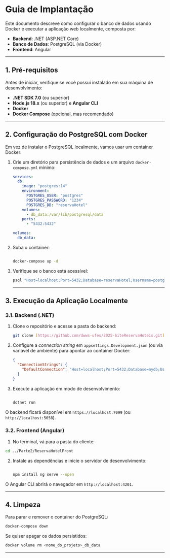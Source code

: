 # Guia de Implantação

Este documento descreve como configurar o banco de dados usando Docker e executar a aplicação web localmente, composta por:

- **Backend**: .NET (ASP.NET Core)
- **Banco de Dados**: PostgreSQL (via Docker)
- **Frontend**: Angular

---

## 1. Pré-requisitos

Antes de iniciar, verifique se você possui instalado em sua máquina de desenvolvimento:

- **.NET SDK 7.0** (ou superior)
- **Node.js 18.x** (ou superior) e **Angular CLI**
- **Docker**
- **Docker Compose** (opcional, mas recomendado)

---

## 2. Configuração do PostgreSQL com Docker

Em vez de instalar o PostgreSQL localmente, vamos usar um container Docker:

1. Crie um diretório para persistência de dados e um arquivo `docker-compose.yml` mínimo:

   ```yaml
   services:
     db:
       image: "postgres:14"
       environment:
         POSTGRES_USER: "postgres"
         POSTGRES_PASSWORD: "1234"
         POSTGRES_DB: "reservaHotel"
       volumes:
         - db_data:/var/lib/postgresql/data
       ports:
         - "5432:5432"
   
   volumes:
     db_data:

   ```

2. Suba o container:

    ```bash

    docker-compose up -d

    ````

3. Verifique se o banco está acessível:
    ```bash
    psql "Host=localhost;Port=5432;Database=reservaHotel;Username=postgres;Password=1234" -c "SELECT version();"
    ````

    ---

## 3. Execução da Aplicação Localmente

### 3.1. Backend (.NET)

1. Clone o repositório e acesse a pasta do backend:

   ```bash
   git clone [https://github.com/dwws-ufes/2025-SiteReservaHoteis.git](https://github.com/dwws-ufes/2025-SiteReservaHoteis.git) cd Parte2/ReservaHotelBack/ReservaHotel
   ````

2. Configure a _connection string_ em `appsettings.Development.json` (ou via variável de ambiente) para apontar ao container Docker:

   ```json
   {
     "ConnectionStrings": {
       "DefaultConnection": "Host=localhost;Port=5432;Database=mydb;Username=postgres;Password=1234"
     }
   }
   ````

3. Execute a aplicação em modo de desenvolvimento:

    ```bash

    dotnet run

    ````

O backend ficará disponível em `https://localhost:7099` (ou `http://localhost:5058`).

### 3.2. Frontend (Angular)

1. No terminal, vá para a pasta do cliente:
```bash
cd ../Parte2/ReservaHotelFront
````

2. Instale as dependências e inicie o servidor de desenvolvimento:

    ```bash

    npm install ng serve --open

    ````

O Angular CLI abrirá o navegador em `http://localhost:4201`.

---

## 4. Limpeza

Para parar e remover o container do PostgreSQL:

```bash
docker-compose down
````

Se quiser apagar os dados persistidos:

```bash
docker volume rm <nome_do_projeto>_db_data
```

---

